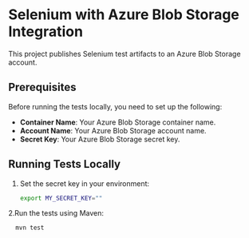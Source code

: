 # Selenium with Azure Blob Storage Integration

This project publishes Selenium test artifacts to an Azure Blob Storage account. 

## Prerequisites

Before running the tests locally, you need to set up the following:

- **Container Name**: Your Azure Blob Storage container name.
- **Account Name**: Your Azure Blob Storage account name.
- **Secret Key**: Your Azure Blob Storage secret key.

## Running Tests Locally

1. Set the secret key in your environment:
   ```bash
   export MY_SECRET_KEY=""

2.Run the tests using Maven:
   ```bash
     mvn test

   

